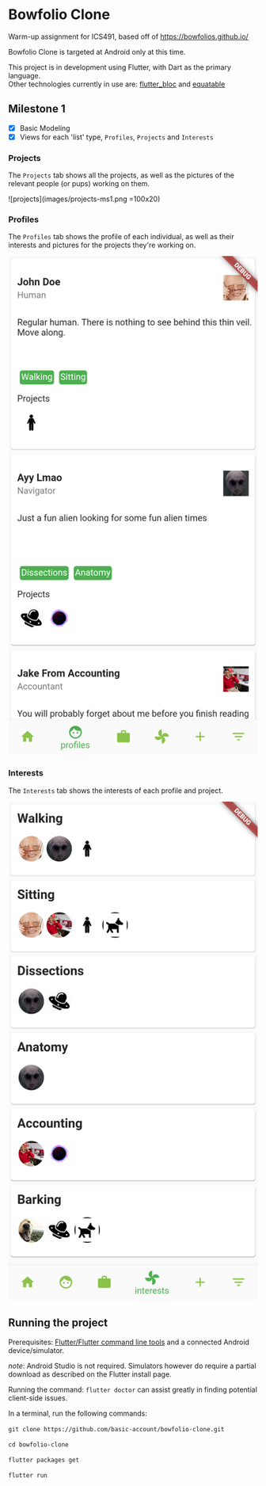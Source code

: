 # Bowfolio Clone

Warm-up assignment for ICS491, based off of <https://bowfolios.github.io/>  

Bowfolio Clone is targeted at Android only at this time.  

This project is in development using Flutter, with Dart as the primary language.  
Other technologies currently in use are: [flutter_bloc](https://pub.dev/packages/flutter_bloc) and [equatable](https://pub.dev/packages/equatable)  

## Milestone 1  

- [x] Basic Modeling  
- [x] Views for each 'list' type, `Profiles`, `Projects` and `Interests`  

### Projects  

The `Projects` tab shows all the projects, as well as the pictures of the relevant people (or pups) working on them.  

![projects](images/projects-ms1.png =100x20)  

### Profiles  

The `Profiles` tab shows the profile of each individual, as well as their interests and pictures for the projects they're working on.  

![profiles](images/profiles-ms1.png)  

### Interests  

The `Interests` tab shows the interests of each profile and project.  

![interests](images/interests-ms1.png)  

## Running the project  

Prerequisites: [Flutter/Flutter command line tools](https://flutter.dev/docs/get-started/install) and a connected Android device/simulator.  

*note*: Android Studio is not required. Simulators however do require a partial download as described on the Flutter install page.  

Running the command: `flutter doctor` can assist greatly in finding potential client-side issues.  

In a terminal, run the following commands:  

`git clone https://github.com/basic-account/bowfolio-clone.git`  

`cd bowfolio-clone`  

`flutter packages get`  

`flutter run`  
